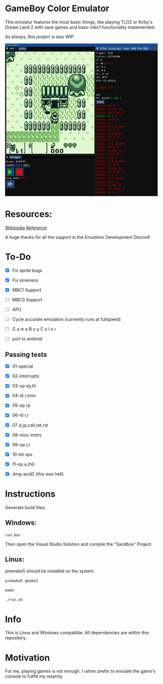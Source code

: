 # GameBoy Color Emulator

This emulator features the most basic things, like playing TLOZ or Kirby's Dream Land 2 with save games and basic mbc1 functionality implemented.

As always, this project is also WIP.

<img src="screenshot.png" width=500px height=500px></a>
# Resources:
<a href="https://en.wikipedia.org/wiki/Game_Boy_Color">Wikipedia</a>
<a href="https://gbdev.io/pandocs/Specifications.html">Reference</a>

A huge thanks for all the support in the Emulation Development Discord!

# To-Do
- [X] Fix sprite bugs
- [X] Fix slowness
- [X] MBC1 Support
- [ ] MBC3 Support 
- [ ] APU
- [ ] Cycle accurate emulation (currently runs at fullspeed)

- [ ] G a m e B o y C o l o r
- [ ] port to android

## Passing tests
- [X] 01-special
- [X] 02-interrupts
- [X] 03-op sp,hl
- [X] 04-ld r,imm
- [X] 05-op rp
- [X] 06-ld r,r
- [X] 07-jr,jp,call,ret,rst
- [X] 08-misc instrs
- [X] 09-op r,r
- [X] 10-bit ops
- [X] 11-op a,(hl)

- [X] dmg-acid2 (this was hell)
 
# Instructions

Generate build files:

## Windows:

```run.bat```

Then open the Visual Studio Solution and compile the "Sandbox" Project.

## Linux:

premake5 should be installed on the system

```premake5 gmake2```

```make```

```./run.sh```

# Info
This is Linux and Windows compatible. All dependencies are within this repository.

# Motivation
For me, playing games is not enough. I rather prefer to emulate the game's console to fullfill my insanity.

